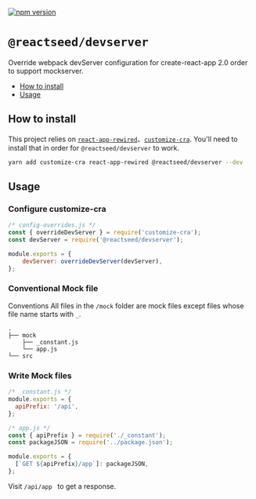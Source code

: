 [![npm version](https://img.shields.io/npm/v/@reactseed/devserver.svg?style=flat)](https://www.npmjs.com/package/@reactseed/devserver)

# `@reactseed/devserver`
Override webpack devServer configuration for create-react-app 2.0 order to support mockserver.

- [How to install](#how-to-install)
- [Usage](#usage)

## How to install

This project relies on [`react-app-rewired`](https://github.com/timarney/react-app-rewired/)、[`customize-cra`](https://github.com/arackaf/customize-cra). You'll need to install that in order for `@reactseed/devserver` to work.

```bash
yarn add customize-cra react-app-rewired @reactseed/devserver --dev
```

## Usage

### Configure customize-cra

```js
/* config-overrides.js */
const { overrideDevServer } = require('customize-cra');
const devServer = require('@reactseed/devserver');

module.exports = {
    devServer: overrideDevServer(devServer),
};
```

### Conventional Mock file

Conventions All files in the `/mock` folder are mock files except files whose file name starts with `_`.

```
.
├── mock
    ├── _constant.js
    └── app.js
└── src
```
### Write Mock files

```js
/* _constant.js */
module.exports = {
  apiPrefix: '/api',
};
```
```js
/* app.js */
const { apiPrefix } = require('./_constant');
const packageJSON = require('../package.json');

module.exports = {
  [`GET ${apiPrefix}/app`]: packageJSON,
};
```
Visit `/api/app ` to get a response.